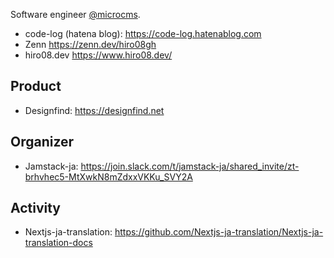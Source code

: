 Software engineer [@microcms](https://microcms.io/).

- code-log (hatena blog): https://code-log.hatenablog.com
- Zenn https://zenn.dev/hiro08gh
- hiro08.dev https://www.hiro08.dev/

## Product
- Designfind: https://designfind.net

## Organizer
- Jamstack-ja: https://join.slack.com/t/jamstack-ja/shared_invite/zt-brhvhec5-MtXwkN8mZdxxVKKu_SVY2A

## Activity
- Nextjs-ja-translation: https://github.com/Nextjs-ja-translation/Nextjs-ja-translation-docs
